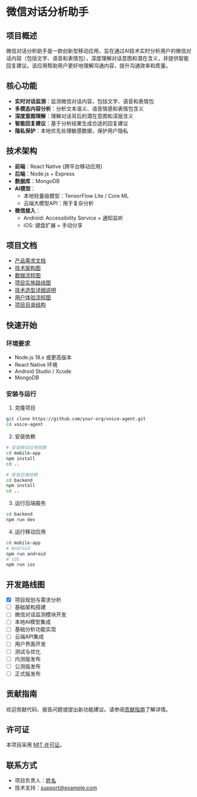 # 微信对话分析助手

## 项目概述

微信对话分析助手是一款创新型移动应用，旨在通过AI技术实时分析用户的微信对话内容（包括文字、语音和表情包），深度理解对话意图和潜在含义，并提供智能回复建议。该应用帮助用户更好地理解沟通内容，提升沟通效率和质量。

## 核心功能

- **实时对话监测**：监测微信对话内容，包括文字、语音和表情包
- **多模态内容分析**：分析文本语义、语音情感和表情包含义
- **深度意图理解**：理解对话背后的潜在意图和深层含义
- **智能回复建议**：基于分析结果生成合适的回复建议
- **隐私保护**：本地优先处理敏感数据，保护用户隐私

## 技术架构

- **前端**：React Native (跨平台移动应用)
- **后端**：Node.js + Express
- **数据库**：MongoDB
- **AI模型**：
  - 本地轻量级模型：TensorFlow Lite / Core ML
  - 云端大模型API：用于复杂分析
- **微信接入**：
  - Android: Accessibility Service + 通知监听
  - iOS: 键盘扩展 + 手动分享

## 项目文档

- [产品需求文档](./docs/PRD-微信对话分析助手.md)
- [技术架构图](./docs/技术架构图.md)
- [数据流程图](./docs/数据流程图.md)
- [项目实施路线图](./docs/项目实施路线图.md)
- [技术选型详细说明](./docs/技术选型详细说明.md)
- [用户体验流程图](./docs/用户体验流程图.md)
- [项目目录结构](./docs/项目目录结构.md)

## 快速开始

### 环境要求

- Node.js 18.x 或更高版本
- React Native 环境
- Android Studio / Xcode
- MongoDB

### 安装与运行

1. 克隆项目
```bash
git clone https://github.com/your-org/voice-agent.git
cd voice-agent
```

2. 安装依赖
```bash
# 安装移动应用依赖
cd mobile-app
npm install
cd ..

# 安装后端依赖
cd backend
npm install
cd ..
```

3. 运行后端服务
```bash
cd backend
npm run dev
```

4. 运行移动应用
```bash
cd mobile-app
# Android
npm run android
# iOS
npm run ios
```

## 开发路线图

- [x] 项目规划与需求分析
- [ ] 基础架构搭建
- [ ] 微信对话监测模块开发
- [ ] 本地AI模型集成
- [ ] 基础分析功能实现
- [ ] 云端API集成
- [ ] 用户界面开发
- [ ] 测试与优化
- [ ] 内测版发布
- [ ] 公测版发布
- [ ] 正式版发布

## 贡献指南

欢迎贡献代码、报告问题或提出新功能建议。请参阅[贡献指南](./CONTRIBUTING.md)了解详情。

## 许可证

本项目采用 [MIT 许可证](./LICENSE)。

## 联系方式

- 项目负责人：[姓名](mailto:email@example.com)
- 技术支持：[support@example.com](mailto:support@example.com)